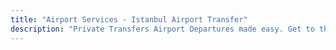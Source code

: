 ```yaml
---
title: "Airport Services - Istanbul Airport Transfer"
description: "Private Transfers Airport Departures made easy. Get to the longest lines and labyrinth-like terminals faster than ever with an airport concierge. As we pass ..."
---
```




